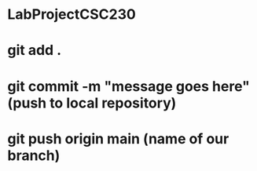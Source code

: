# LabProjectCSC230

# git add .
# git commit -m "message goes here" (push to local repository)
# git push origin main (name of our branch)